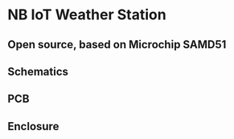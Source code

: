 # NB IoT Weather Station
## Open source, based on Microchip SAMD51

## Schematics

## PCB

## Enclosure